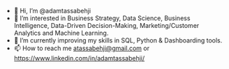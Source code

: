 - 👋 Hi, I’m @adamtassabehji
- 👀 I’m interested in Business Strategy, Data Science, Business Intelligence, Data-Driven Decision-Making, Marketing/Customer Analytics and Machine Learning.
- 🌱 I’m currently improving my skills in SQL, Python & Dashboarding tools.
- 📫 How to reach me atassabehji@gmail.com or https://www.linkedin.com/in/adamtassabehji/


